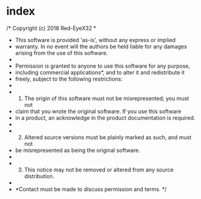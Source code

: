 # index
/* Copyright (c) 2018 Red-EyeX32
*
* This software is provided 'as-is', without any express or implied
* warranty. In no event will the authors be held liable for any damages arising from the use of this software.
*
* Permission is granted to anyone to use this software for any purpose,
* including commercial applications*, and to alter it and redistribute it
* freely, subject to the following restrictions:
*
* 1. The origin of this software must not be misrepresented; you must not
*    claim that you wrote the original software. If you use this software
*    in a product, an acknowledge in the product documentation is required.
*
* 2. Altered source versions must be plainly marked as such, and must not
*    be misrepresented as being the original software.
*
* 3. This notice may not be removed or altered from any source distribution.
*
* *Contact must be made to discuss permission and terms.
*/